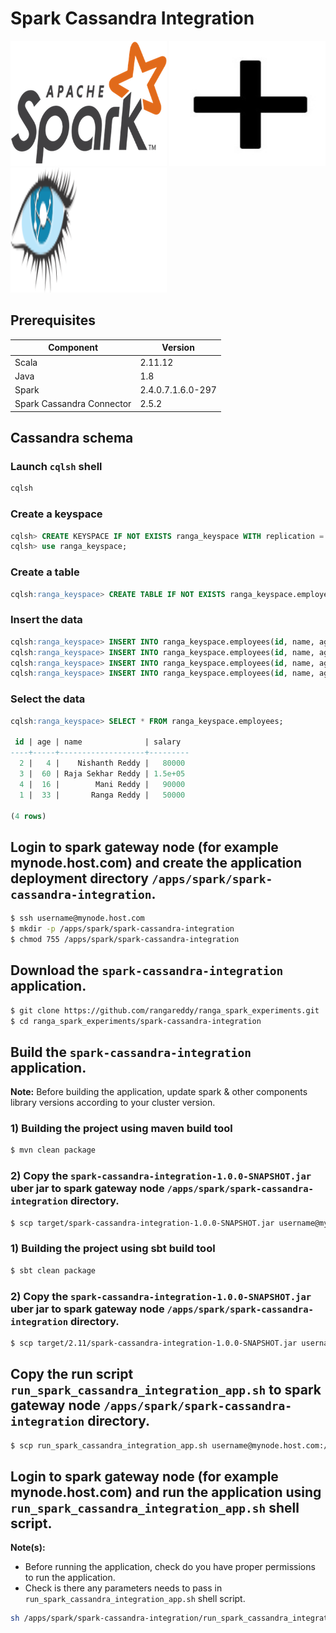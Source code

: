 # Spark Cassandra Integration

<div>
        <img src="https://github.com/rangareddy/ranga-logos/blob/main/frameworks/spark/spark_logo.png?raw=true" height="200" width="250"/>
        <img src="https://github.com/rangareddy/ranga-logos/blob/main/others/plus_logo.png?raw=true" height="200" width="250"/>
        <img src="https://github.com/rangareddy/ranga-logos/blob/main/dbs/nosql/cassandra/cassandra_logo.png?raw=true" height="200" width="250"/>
</div>


## Prerequisites

|Component|Version|
|---------|-------|
|Scala|2.11.12|
|Java|1.8|
|Spark|2.4.0.7.1.6.0-297|
|Spark Cassandra Connector|2.5.2|


## Cassandra schema

### Launch `cqlsh` shell
```sh
cqlsh
```

### Create a keyspace
```sql
cqlsh> CREATE KEYSPACE IF NOT EXISTS ranga_keyspace WITH replication = {'class': 'SimpleStrategy', 'replication_factor': 1 };
cqlsh> use ranga_keyspace;
```

### Create a table
```sql
cqlsh:ranga_keyspace> CREATE TABLE IF NOT EXISTS ranga_keyspace.employees(id bigint PRIMARY KEY, name TEXT, age int, salary float);
```

### Insert the data
```sql
cqlsh:ranga_keyspace> INSERT INTO ranga_keyspace.employees(id, name, age, salary) VALUES (1, 'Ranga Reddy', 33, 50000.00);
cqlsh:ranga_keyspace> INSERT INTO ranga_keyspace.employees(id, name, age, salary) VALUES (2, 'Nishanth Reddy', 4, 80000.00);
cqlsh:ranga_keyspace> INSERT INTO ranga_keyspace.employees(id, name, age, salary) VALUES (3, 'Raja Sekhar Reddy', 60, 150000.00);
cqlsh:ranga_keyspace> INSERT INTO ranga_keyspace.employees(id, name, age, salary) VALUES (4, 'Mani Reddy', 16, 90000.00);
```

### Select the data
```sql
cqlsh:ranga_keyspace> SELECT * FROM ranga_keyspace.employees;

 id | age | name              | salary
----+-----+-------------------+---------
  2 |   4 |    Nishanth Reddy |   80000
  3 |  60 | Raja Sekhar Reddy | 1.5e+05
  4 |  16 |        Mani Reddy |   90000
  1 |  33 |       Ranga Reddy |   50000

(4 rows)
```

## Login to spark gateway node (for example mynode.host.com) and create the application deployment directory `/apps/spark/spark-cassandra-integration`.
```sh
$ ssh username@mynode.host.com
$ mkdir -p /apps/spark/spark-cassandra-integration
$ chmod 755 /apps/spark/spark-cassandra-integration
```

## Download the `spark-cassandra-integration` application.
```sh
$ git clone https://github.com/rangareddy/ranga_spark_experiments.git
$ cd ranga_spark_experiments/spark-cassandra-integration
```

## Build the `spark-cassandra-integration` application.
**Note:** Before building the application, update spark & other components library versions according to your cluster version.

### 1) Building the project using maven build tool

```sh
$ mvn clean package
```

### 2) Copy the `spark-cassandra-integration-1.0.0-SNAPSHOT.jar` uber jar to spark gateway node `/apps/spark/spark-cassandra-integration` directory.

```sh
$ scp target/spark-cassandra-integration-1.0.0-SNAPSHOT.jar username@mynode.host.com:/apps/spark/spark-cassandra-integration
```

### 1) Building the project using sbt build tool

```sh
$ sbt clean package
```

### 2) Copy the `spark-cassandra-integration-1.0.0-SNAPSHOT.jar` uber jar to spark gateway node `/apps/spark/spark-cassandra-integration` directory.

```sh
$ scp target/2.11/spark-cassandra-integration-1.0.0-SNAPSHOT.jar username@mynode.host.com:/apps/spark/spark-cassandra-integration
```

## Copy the run script `run_spark_cassandra_integration_app.sh` to spark gateway node `/apps/spark/spark-cassandra-integration` directory.

```sh
$ scp run_spark_cassandra_integration_app.sh username@mynode.host.com:/apps/spark/spark-cassandra-integration
```

## Login to spark gateway node (for example mynode.host.com) and run the application using `run_spark_cassandra_integration_app.sh` shell script.

**Note(s):**
* Before running the application, check do you have proper permissions to run the application.
* Check is there any parameters needs to pass in `run_spark_cassandra_integration_app.sh` shell script.

```sh
sh /apps/spark/spark-cassandra-integration/run_spark_cassandra_integration_app.sh
```